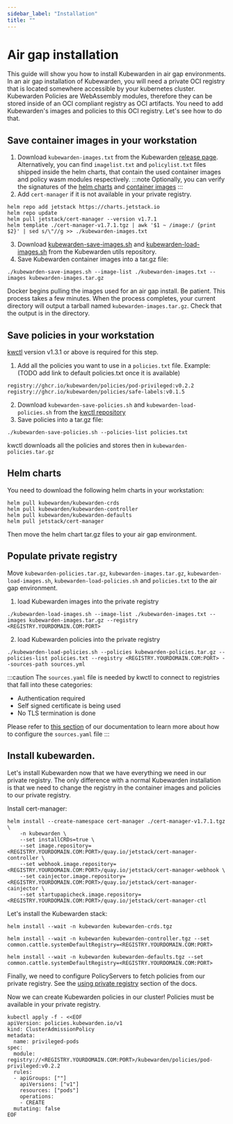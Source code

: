```yaml
---
sidebar_label: "Installation"
title: ""
---
```


# Air gap installation

This guide will show you how to install Kubewarden in air gap environments. In an air gap installation of Kubewarden, 
you will need a private OCI registry that is located somewhere accessible by your kubernetes cluster. Kubewarden Policies 
are WebAssembly modules, therefore they can be stored inside of an OCI compliant registry as OCI artifacts.
You need to add Kubewarden's images and policies to this OCI registry. Let's see how to do that.

## Save container images in your workstation

1. Download `kubewarden-images.txt` from the Kubewarden [release page](https://github.com/kubewarden/helm-charts/releases/). Alternatively, you can find `imagelist.txt` and `policylist.txt` files shipped inside the helm charts, that contain the used container images and policy wasm modules respectively.
:::note
Optionally, you can verify the signatures of the [helm charts](https://docs.kubewarden.io/security/verifying-kubewarden#helm-charts) and [container images](https://docs.kubewarden.io/security/verifying-kubewarden#container-images)
:::
2. Add `cert-manager` if it is not available in your private registry. 
```
helm repo add jetstack https://charts.jetstack.io
helm repo update
helm pull jetstack/cert-manager --version v1.7.1
helm template ./cert-manager-v1.7.1.tgz | awk '$1 ~ /image:/ {print $2}' | sed s/\"//g >> ./kubewarden-images.txt
```
3. Download [kubewarden-save-images.sh](https://github.com/kubewarden/utils/blob/main/scripts/kubewarden-save-images.sh) 
and [kubewarden-load-images.sh](https://github.com/kubewarden/utils/blob/main/scripts/kubewarden-load-images.sh) from the Kubewarden utils repository.
4. Save Kubewarden container images into a tar.gz file:
```
./kubewarden-save-images.sh --image-list ./kubewarden-images.txt --images kubewarden-images.tar.gz
```
Docker begins pulling the images used for an air gap install. Be patient. This process takes a few minutes. 
When the process completes, your current directory will output a tarball named `kubewarden-images.tar.gz`. Check that the output is in the directory.

## Save policies in your workstation

[kwctl](https://github.com/kubewarden/kwctl/releases) version v1.3.1 or above is required for this step.

1. Add all the policies you want to use in a `policies.txt` file. 
Example: (TODO add link to default policies.txt once it is available) 
```
registry://ghcr.io/kubewarden/policies/pod-privileged:v0.2.2
registry://ghcr.io/kubewarden/policies/safe-labels:v0.1.5
```
2. Download `kubewarden-save-policies.sh` and `kubewarden-load-policies.sh` from the [kwctl repository](https://github.com/kubewarden/kwctl/tree/main/scripts)
3. Save policies into a tar.gz file:
```
./kubewarden-save-policies.sh --policies-list policies.txt
```
kwctl downloads all the policies and stores then in `kubewarden-policies.tar.gz`

## Helm charts

You need to download the following helm charts in your workstation:

```
helm pull kubewarden/kubewarden-crds         
helm pull kubewarden/kubewarden-controller
helm pull kubewarden/kubewarden-defaults  
helm pull jetstack/cert-manager         
```

Then move the helm chart tar.gz files to your air gap environment.

## Populate private registry

Move `kubewarden-policies.tar.gz`, `kubewarden-images.tar.gz`, `kubewarden-load-images.sh`, `kubewarden-load-policies.sh` and `policies.txt`
to the air gap environment.

1. load Kubewarden images into the private registry
```
./kubewarden-load-images.sh --image-list ./kubewarden-images.txt --images kubewarden-images.tar.gz --registry <REGISTRY.YOURDOMAIN.COM:PORT>
```
2. load Kubewarden policies into the private registry  
```
./kubewarden-load-policies.sh --policies kubewarden-policies.tar.gz --policies-list policies.txt --registry <REGISTRY.YOURDOMAIN.COM:PORT> --sources-path sources.yml 
```

:::caution
The `sources.yaml` file is needed by kwctl to connect to registries that fall into these categories:

* Authentication required
* Self signed certificate is being used
* No TLS termination is done

Please refer to [this section](../distributing-policies/custom-certificate-authorities.md) of our documentation to learn more about how to configure the `sources.yaml` file
::: 

## Install kubewarden. 

Let's install Kubewarden now that we have everything we need in our private registry. The only difference with a normal
Kubewarden installation is that we need to change the registry in the container images and policies to our private registry.

Install cert-manager:

```
helm install --create-namespace cert-manager ./cert-manager-v1.7.1.tgz \
    -n kubewarden \
    --set installCRDs=true \
    --set image.repository=<REGISTRY.YOURDOMAIN.COM:PORT>/quay.io/jetstack/cert-manager-controller \
    --set webhook.image.repository=<REGISTRY.YOURDOMAIN.COM:PORT>/quay.io/jetstack/cert-manager-webhook \
    --set cainjector.image.repository=<REGISTRY.YOURDOMAIN.COM:PORT>/quay.io/jetstack/cert-manager-cainjector \
    --set startupapicheck.image.repository=<REGISTRY.YOURDOMAIN.COM:PORT>/quay.io/jetstack/cert-manager-ctl
```

Let's install the Kubewarden stack:

```
helm install --wait -n kubewarden kubewarden-crds.tgz
```

```
helm install --wait -n kubewarden kubewarden-controller.tgz --set common.cattle.systemDefaultRegistry=<REGISTRY.YOURDOMAIN.COM:PORT>
```

```
helm install --wait -n kubewarden kubewarden-defaults.tgz --set common.cattle.systemDefaultRegistry=<REGISTRY.YOURDOMAIN.COM:PORT>
```

Finally, we need to configure PolicyServers to fetch policies from our private registry. See the [using private registry](https://docs.kubewarden.io/operator-manual/policy-servers/private-registry) section of the docs.

Now we can create Kubewarden policies in our cluster! Policies must be available in your private registry.

```
kubectl apply -f - <<EOF                                                                                        
apiVersion: policies.kubewarden.io/v1      
kind: ClusterAdmissionPolicy
metadata:
  name: privileged-pods
spec:
  module: registry://<REGISTRY.YOURDOMAIN.COM:PORT>/kubewarden/policies/pod-privileged:v0.2.2
  rules:
  - apiGroups: [""]
    apiVersions: ["v1"]
    resources: ["pods"]
    operations:
    - CREATE
  mutating: false
EOF
```
